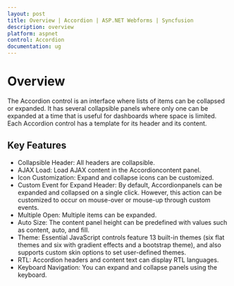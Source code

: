 ```yaml
---
layout: post
title: Overview | Accordion | ASP.NET Webforms | Syncfusion
description: overview
platform: aspnet
control: Accordion 
documentation: ug
---
```


# Overview

The Accordion control is an interface where lists of items can be collapsed or expanded. It has several collapsible panels where only one can be expanded at a time that is useful for dashboards where space is limited. Each Accordion control has a template for its header and its content.

## Key Features

* Collapsible Header: All headers are collapsible. 
* AJAX Load: Load AJAX content in the Accordioncontent panel.
* Icon Customization: Expand and collapse icons can be customized.
* Custom Event for Expand Header: By default, Accordionpanels can be expanded and collapsed on a single click. However, this action can be customized to occur on mouse-over or mouse-up through custom events.
* Multiple Open: Multiple items can be expanded.
* Auto Size: The content panel height can be predefined with values such as content, auto, and fill.
* Theme: Essential JavaScript controls feature 13 built-in themes (six flat themes and six with gradient effects and a bootstrap theme), and also supports custom skin options to set user-defined themes.
* RTL: Accordion headers and content text can display RTL languages. 
* Keyboard Navigation: You can expand and collapse panels using the keyboard. 

